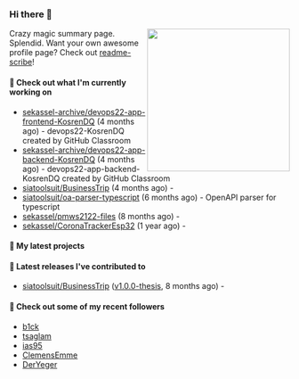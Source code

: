 ### Hi there 👋

<img align="right" src="https://github.com/KosrenDQ.png?size=512" width="256">

Crazy magic summary page. Splendid.
Want your own awesome profile page? Check out [readme-scribe](https://github.com/muesli/readme-scribe)!

#### 👷 Check out what I'm currently working on

- [sekassel-archive/devops22-app-frontend-KosrenDQ](https://github.com/sekassel-archive/devops22-app-frontend-KosrenDQ) (4 months ago) - devops22-KosrenDQ created by GitHub Classroom
- [sekassel-archive/devops22-app-backend-KosrenDQ](https://github.com/sekassel-archive/devops22-app-backend-KosrenDQ) (4 months ago) - devops22-app-backend-KosrenDQ created by GitHub Classroom
- [siatoolsuit/BusinessTrip](https://github.com/siatoolsuit/BusinessTrip) (4 months ago) - 
- [siatoolsuit/oa-parser-typescript](https://github.com/siatoolsuit/oa-parser-typescript) (6 months ago) - OpenAPI parser for typescript
- [sekassel/pmws2122-files](https://github.com/sekassel/pmws2122-files) (8 months ago) - 
- [sekassel/CoronaTrackerEsp32](https://github.com/sekassel/CoronaTrackerEsp32) (1 year ago) - 

#### 🌱 My latest projects


#### 🔭 Latest releases I've contributed to

- [siatoolsuit/BusinessTrip](https://github.com/siatoolsuit/BusinessTrip) ([v1.0.0-thesis](https://github.com/siatoolsuit/BusinessTrip/releases/tag/v1.0.0-thesis), 8 months ago) - 

#### 👯 Check out some of my recent followers

- [b1ck](https://github.com/b1ck)
- [tsaglam](https://github.com/tsaglam)
- [ias95](https://github.com/ias95)
- [ClemensEmme](https://github.com/ClemensEmme)
- [DerYeger](https://github.com/DerYeger)

